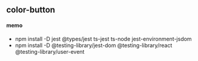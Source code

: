 ## color-button

#### memo

- npm install -D jest @types/jest ts-jest ts-node jest-environment-jsdom
- npm install -D @testing-library/jest-dom @testing-library/react @testing-library/user-event